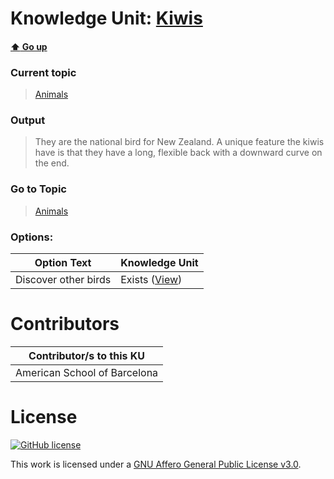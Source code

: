 # Knowledge Unit: [Kiwis](../../knowledge_units/animals/kiwis.md)

#### [:arrow_up: Go up](../../topics/animals.md)
### Current topic
> [Animals](../../topics/animals.md)
### Output
> They are the national bird for New Zealand. A unique feature the kiwis have is that they have a long, flexible back with a downward curve on the end.
### Go to Topic
> [Animals](../../topics/animals.md)

### Options: 

| Option Text | Knowledge Unit |
| - | - |  
| Discover other birds  |  Exists ([View](../../knowledge_units/animals/discover-other-birds.md))  | 

# Contributors

| Contributor/s to this KU |
| - | 
| American School of Barcelona |

# License
[![GitHub license](https://img.shields.io/github/license/inbrainz/cerebro)](https://github.com/inbrainz/cerebro/blob/master/LICENSE)

This work is licensed under a [GNU Affero General Public License v3.0](https://www.gnu.org/licenses/agpl-3.0.txt).